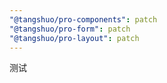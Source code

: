 ```yaml
---
"@tangshuo/pro-components": patch
"@tangshuo/pro-form": patch
"@tangshuo/pro-layout": patch
---
```


测试
